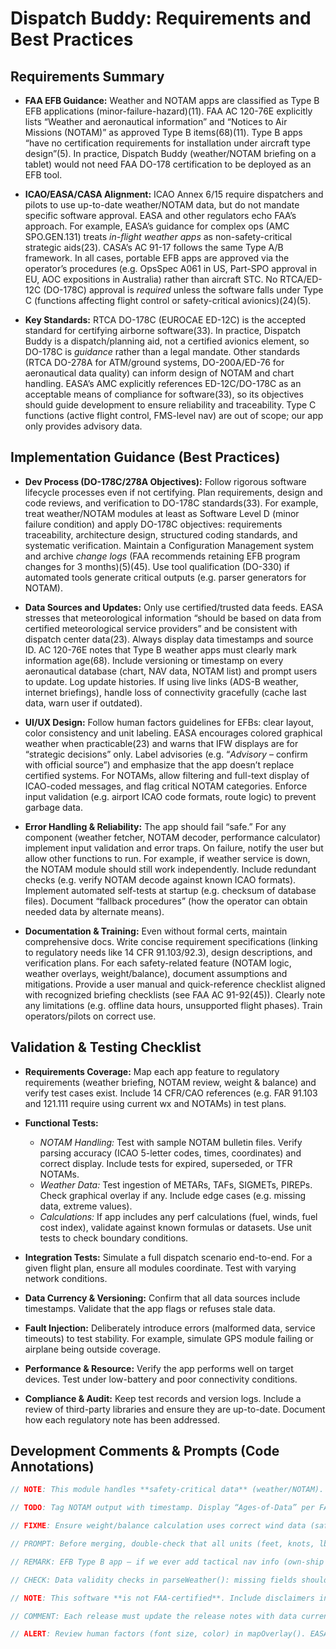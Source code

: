# Dispatch Buddy: Requirements and Best Practices

## Requirements Summary

- **FAA EFB Guidance:** Weather and NOTAM apps are classified as Type B EFB applications (minor-failure-hazard)\(11\). FAA AC 120-76E explicitly lists “Weather and aeronautical information” and “Notices to Air Missions (NOTAM)” as approved Type B items\(68\)\(11\). Type B apps “have no certification requirements for installation under aircraft type design”\(5\). In practice, Dispatch Buddy (weather/NOTAM briefing on a tablet) would not need FAA DO-178 certification to be deployed as an EFB tool.

- **ICAO/EASA/CASA Alignment:** ICAO Annex 6/15 require dispatchers and pilots to use up-to-date weather/NOTAM data, but do not mandate specific software approval. EASA and other regulators echo FAA’s approach. For example, EASA’s guidance for complex ops (AMC SPO.GEN.131) treats *in-flight weather apps* as non-safety-critical strategic aids\(23\). CASA’s AC 91-17 follows the same Type A/B framework. In all cases, portable EFB apps are approved via the operator’s procedures (e.g. OpsSpec A061 in US, Part-SPO approval in EU, AOC expositions in Australia) rather than aircraft STC. No RTCA/ED-12C (DO-178C) approval is *required* unless the software falls under Type C (functions affecting flight control or safety-critical avionics)\(24\)\(5\).

- **Key Standards:** RTCA DO-178C (EUROCAE ED-12C) is the accepted standard for certifying airborne software\(33\). In practice, Dispatch Buddy is a dispatch/planning aid, not a certified avionics element, so DO-178C is *guidance* rather than a legal mandate. Other standards (RTCA DO-278A for ATM/ground systems, DO-200A/ED-76 for aeronautical data quality) can inform design of NOTAM and chart handling. EASA’s AMC explicitly references ED-12C/DO-178C as an acceptable means of compliance for software\(33\), so its objectives should guide development to ensure reliability and traceability. Type C functions (active flight control, FMS-level nav) are out of scope; our app only provides advisory data.

## Implementation Guidance (Best Practices)

- **Dev Process (DO-178C/278A Objectives):** Follow rigorous software lifecycle processes even if not certifying. Plan requirements, design and code reviews, and verification to DO-178C standards\(33\). For example, treat weather/NOTAM modules at least as Software Level D (minor failure condition) and apply DO-178C objectives: requirements traceability, architecture design, structured coding standards, and systematic verification. Maintain a Configuration Management system and archive *change logs* (FAA recommends retaining EFB program changes for 3 months)\(5\)\(45\). Use tool qualification (DO-330) if automated tools generate critical outputs (e.g. parser generators for NOTAM).

- **Data Sources and Updates:** Only use certified/trusted data feeds. EASA stresses that meteorological information “should be based on data from certified meteorological service providers” and be consistent with dispatch center data\(23\). Always display data timestamps and source ID. AC 120-76E notes that Type B weather apps must clearly mark information age\(68\). Include versioning or timestamp on every aeronautical database (chart, NAV data, NOTAM list) and prompt users to update. Log update histories. If using live links (ADS-B weather, internet briefings), handle loss of connectivity gracefully (cache last data, warn user if outdated).

- **UI/UX Design:** Follow human factors guidelines for EFBs: clear layout, color consistency and unit labeling. EASA encourages colored graphical weather when practicable\(23\) and warns that IFW displays are for “strategic decisions” only. Label advisories (e.g. “*Advisory* – confirm with official source”) and emphasize that the app doesn’t replace certified systems. For NOTAMs, allow filtering and full-text display of ICAO-coded messages, and flag critical NOTAM categories. Enforce input validation (e.g. airport ICAO code formats, route logic) to prevent garbage data.

- **Error Handling & Reliability:** The app should fail “safe.” For any component (weather fetcher, NOTAM decoder, performance calculator) implement input validation and error traps. On failure, notify the user but allow other functions to run. For example, if weather service is down, the NOTAM module should still work independently. Include redundant checks (e.g. verify NOTAM decode against known ICAO formats). Implement automated self-tests at startup (e.g. checksum of database files). Document “fallback procedures” (how the operator can obtain needed data by alternate means).

- **Documentation & Training:** Even without formal certs, maintain comprehensive docs. Write concise requirement specifications (linking to regulatory needs like 14 CFR 91.103/92.3), design descriptions, and verification plans. For each safety-related feature (NOTAM logic, weather overlays, weight/balance), document assumptions and mitigations. Provide a user manual and quick-reference checklist aligned with recognized briefing checklists (see FAA AC 91-92\(45\)). Clearly note any limitations (e.g. offline data hours, unsupported flight phases). Train operators/pilots on correct use.

## Validation & Testing Checklist

- **Requirements Coverage:** Map each app feature to regulatory requirements (weather briefing, NOTAM review, weight & balance) and verify test cases exist. Include 14 CFR/CAO references (e.g. FAR 91.103 and 121.111 require using current wx and NOTAMs) in test plans.

- **Functional Tests:**

  - *NOTAM Handling:* Test with sample NOTAM bulletin files. Verify parsing accuracy (ICAO 5-letter codes, times, coordinates) and correct display. Include tests for expired, superseded, or TFR NOTAMs.
  - *Weather Data:* Test ingestion of METARs, TAFs, SIGMETs, PIREPs. Check graphical overlay if any. Include edge cases (e.g. missing data, extreme values).
  - *Calculations:* If app includes any perf calculations (fuel, winds, fuel cost index), validate against known formulas or datasets. Use unit tests to check boundary conditions.

- **Integration Tests:** Simulate a full dispatch scenario end-to-end. For a given flight plan, ensure all modules coordinate. Test with varying network conditions.

- **Data Currency & Versioning:** Confirm that all data sources include timestamps. Validate that the app flags or refuses stale data.

- **Fault Injection:** Deliberately introduce errors (malformed data, service timeouts) to test stability. For example, simulate GPS module failing or airplane being outside coverage.

- **Performance & Resource:** Verify the app performs well on target devices. Test under low-battery and poor connectivity conditions.

- **Compliance & Audit:** Keep test records and version logs. Include a review of third-party libraries and ensure they are up-to-date. Document how each regulatory note has been addressed.

## Development Comments & Prompts (Code Annotations)

```ts
// NOTE: This module handles **safety-critical data** (weather/NOTAM). Follow DO-178C objectives (traceability, code reviews, unit testing) even if not formally certifying.

// TODO: Tag NOTAM output with timestamp. Display “Ages-of-Data” per FAA guidance.

// FIXME: Ensure weight/balance calculation uses correct wind data (safety-critical). Cross-verify with reference solver.

// PROMPT: Before merging, double-check that all units (feet, knots, lb/kg) are correct – per human factors guidance on consistency.

// REMARK: EFB Type B app – if we ever add tactical nav info (own-ship position), reevaluate DO-178C compliance needs (Type C). Currently, this is advisory only.

// CHECK: Data validity checks in parseWeather(): missing fields should throw errors and alert user, not default to “zero” (which could mislead).

// NOTE: This software **is not FAA-certified**. Include disclaimers in UI (“For flight planning only. Verify all data with official sources.”).

// COMMENT: Each release must update the release notes with data currency. Maintain change log per AC guidelines.

// ALERT: Review human factors (font size, color) in mapOverlay(). EASA advises clear, intuitive display for safety-related info.
```

